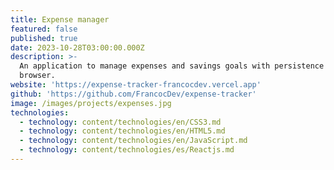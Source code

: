 ```yaml
---
title: Expense manager
featured: false
published: true
date: 2023-10-28T03:00:00.000Z
description: >-
  An application to manage expenses and savings goals with persistence in the
  browser.
website: 'https://expense-tracker-francocdev.vercel.app'
github: 'https://github.com/FrancocDev/expense-tracker'
image: /images/projects/expenses.jpg
technologies:
  - technology: content/technologies/en/CSS3.md
  - technology: content/technologies/en/HTML5.md
  - technology: content/technologies/en/JavaScript.md
  - technology: content/technologies/es/Reactjs.md
---
```



